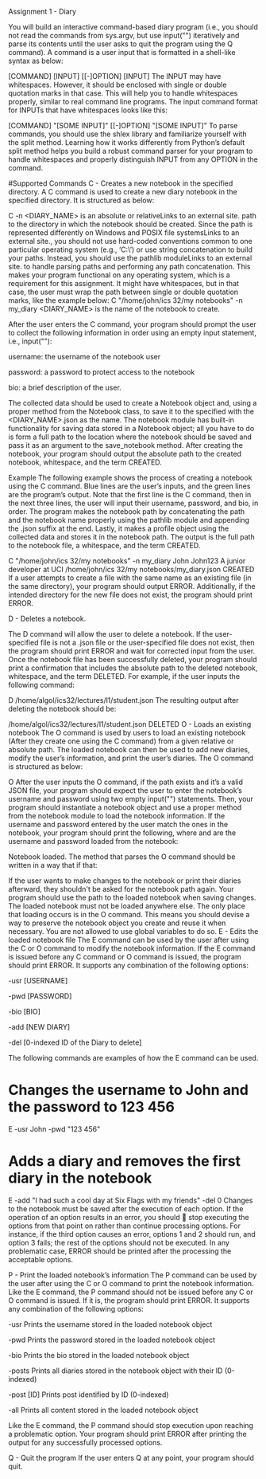 Assignment 1 - Diary

You will build an interactive command-based diary program (i.e., you should not read the commands from sys.argv, but use input("") iteratively and parse its contents until the user asks to quit the program using the Q command). A command is a user input that is formatted in a shell-like syntax as below:

[COMMAND] [INPUT] [[-]OPTION] [INPUT]
The INPUT may have whitespaces. However, it should be enclosed with single or double quotation marks in that case. This will help you to handle whitespaces properly, similar to real command line programs. The input command format for INPUTs that have whitespaces looks like this:

[COMMAND] "[SOME INPUT]" [[-]OPTION] "[SOME INPUT]"
To parse commands, you should use the shlex library and familiarize yourself with the split method. Learning how it works differently from Python’s default split method helps you build a robust command parser for your program to handle whitespaces and properly distinguish INPUT from any OPTION in the command.

#Supported Commands
C - Creates a new notebook in the specified directory.
A C command is used to create a new diary notebook in the specified directory. It is structured as below:

C <PATH> -n <DIARY_NAME>
<PATH> is an absolute or relativeLinks to an external site. path to the directory in which the notebook should be created. Since the path is represented differently on Windows and POSIX file systemsLinks to an external site.,  you should not use hard-coded conventions common to one particular operating system (e.g., ‘C:\’) or use string concatenation to build your paths. Instead, you should use the pathlib moduleLinks to an external site. to handle parsing paths and performing any path concatenation. This makes your program functional on any operating system, which is a requirement for this assignment. It might have whitespaces, but in that case, the user must wrap the path between single or double quotation marks, like the example below:
C "/home/john/ics 32/my notebooks" -n my_diary
<DIARY_NAME> is the name of the notebook to create. 
 

After the user enters the C command, your program should prompt the user to collect the following information in order using an empty input statement, i.e., input(""):

username: the username of the notebook user

password: a password to protect access to the notebook

bio: a brief description of the user.

The collected data should be used to create a Notebook object and, using a proper method from the Notebook class, to save it to the specified <PATH> with the <DIARY_NAME>.json as the name. The notebook module has built-in functionality for saving data stored in a Notebook object; all you have to do is form a full path to the location where the notebook should be saved and pass it as an argument to the save_notebook method. After creating the notebook, your program should output the absolute path to the created notebook, whitespace, and the term CREATED.

Example
The following example shows the process of creating a notebook using the C command. Blue lines are the user’s inputs, and the green lines are the program’s output. Note that the first line is the C command, then in the next three lines, the user will input their username, password, and bio, in order. The program makes the notebook path by concatenating the path and the notebook name properly using the pathlib module and appending the .json suffix at the end. Lastly, it makes a profile object using the collected data and stores it in the notebook path. The output is the full path to the notebook file, a whitespace, and the term CREATED.

C "/home/john/ics 32/my notebooks" -n my_diary
John
John123
A junior developer at UCI
/home/john/ics 32/my notebooks/my_diary.json CREATED
If a user attempts to create a file with the same name as an existing file (in the same directory), your program should output ERROR. Additionally, if the intended directory for the new file does not exist, the program should print ERROR. 

D - Deletes a notebook.

The D command will allow the user to delete a notebook. If the user-specified file is not a .json file or the user-specified file does not exist, then the program should print ERROR and wait for corrected input from the user. Once the notebook file has been successfully deleted, your program should print a confirmation that includes the absolute path to the deleted notebook, whitespace, and the term DELETED. For example, if the user inputs the following command:

D /home/algol/ics32/lectures/l1/student.json
The resulting output after deleting the notebook should be:

/home/algol/ics32/lectures/l1/student.json DELETED
O  - Loads an existing notebook
The O command is used by users to load an existing notebook (After they create one using the C command) from a given relative or absolute path. The loaded notebook can then be used to add new diaries, modify the user’s information, and print the user’s diaries. The O command is structured as below:

O <PATH>
After the user inputs the O command, if the path exists and it’s a valid JSON file, your program should expect the user to enter the notebook’s username and password using two empty input("") statements. Then, your program should instantiate a notebook object and use a proper method from the notebook module to load the notebook information. If the username and password entered by the user match the ones in the notebook, your program should print the following, where <Username> and <Password> are the username and password loaded from the notebook:

Notebook loaded.
<Username>
<Bio>
The method that parses the O command should be written in a way that if that:

If the user wants to make changes to the notebook or print their diaries afterward, they shouldn't be asked for the notebook path again. Your program should use the path to the loaded notebook when saving changes.
The loaded notebook must not be loaded anywhere else. The only place that loading occurs is in the O command. This means you should devise a way to preserve the notebook object you create and reuse it when necessary. You are not allowed to use global variables to do so.
E  - Edits the loaded notebook file
The E command can be used by the user after using the C or O command to modify the notebook information. If the E command is issued before any C command or O command is issued, the program should print ERROR. It supports any combination of the following options:

-usr [USERNAME]

-pwd [PASSWORD]   

-bio [BIO] 

-add [NEW DIARY]

-del [0-indexed ID of the Diary to delete] 

The following commands are examples of how the E command can be used.

# Changes the username to John and the password to 123 456
E -usr John -pwd "123 456"

# Adds a diary and removes the first diary in the notebook
E -add "I had such a cool day at Six Flags with my friends" -del 0
Changes to the notebook must be saved after the execution of each option. If the operation of an option results in an error, you should 🛑 stop executing the options from that point on rather than continue processing options. For instance, if the third option causes an error, options 1 and 2 should run, and option 3 fails; the rest of the options should not be executed. In any problematic case, ERROR should be printed after the processing the acceptable options. 

P  - Print the loaded notebook’s information
The P command can be used by the user after using the C or O command to print the notebook information. Like the E command, the P command should not be issued before any C or O command is issued. If it is, the program should print ERROR. It supports any combination of the following options:

-usr Prints the username stored in the loaded notebook object

-pwd Prints the password stored in the loaded notebook object

-bio Prints the bio stored in the loaded notebook object

-posts Prints all diaries stored in the notebook object with their ID (0-indexed)

-post [ID] Prints post identified by ID (0-indexed)

-all Prints all content stored in the loaded notebook object

 

Like the E command, the P command should stop execution upon reaching a problematic option. Your program should print ERROR after printing the output for any successfully processed options.

Q - Quit the program
If the user enters Q at any point, your program should quit.

